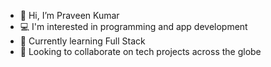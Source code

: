 - 👋 Hi, I’m Praveen Kumar
- 💻 I'm interested in programming and app development 
- 🌱 Currently learning Full Stack
- 📱 Looking to collaborate on tech projects across the globe
<!-- - 📫 How to reach me ...-->
<!--[![Anurag's GitHub stats](https://github-readme-stats.vercel.app/api?username=praveen-221)](https://github.com/anuraghazra/github-readme-stats)-->


<!---
praveen-221/praveen-221 is a ✨ special ✨ repository because its `README.md` (this file) appears on your GitHub profile.
You can click the Preview link to take a look at your changes.
--->

